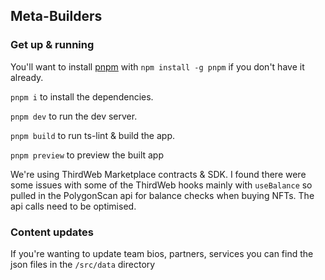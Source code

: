 ## Meta-Builders

### Get up & running
You'll want to install [pnpm](https://pnpm.io/) with `npm install -g pnpm` if you don't have it already. 

`pnpm i` to install the dependencies.

`pnpm dev` to run the dev server.

`pnpm build` to run ts-lint & build the app.

`pnpm preview` to preview the built app

We're using ThirdWeb Marketplace contracts & SDK. I found there were some issues with some of the ThirdWeb hooks mainly with `useBalance` so pulled in the PolygonScan api for balance checks when buying NFTs. The api calls need to be optimised.


### Content updates
If you're wanting to update team bios, partners, services you can find the json files in the `/src/data` directory

